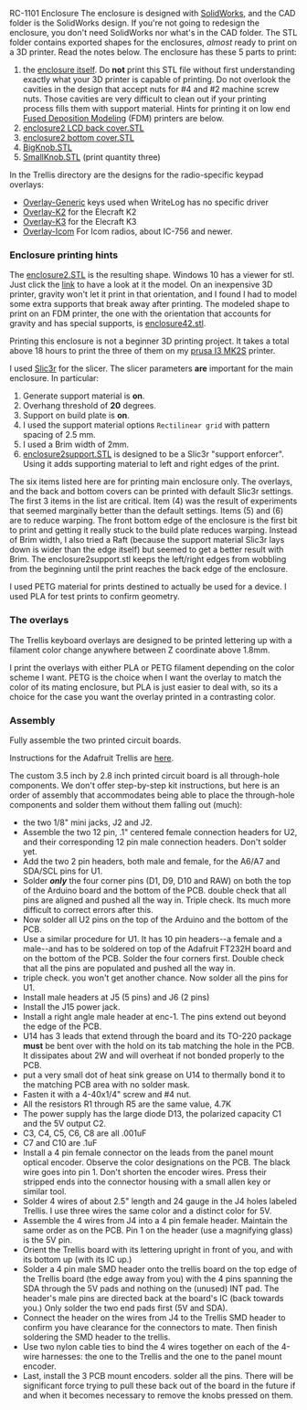 RC-1101 Enclosure
The enclosure is designed with <a href='solidworks.com'>SolidWorks</a>, and the CAD folder is
the SolidWorks design. If you're not going to redesign the enclosure, you
don't need SolidWorks nor what's in the CAD folder. The STL folder contains exported shapes for the enclosures,
<i>almost</i> ready to print on a 3D printer. 
Read the notes below.
The enclosure has these 5 parts to print:
<ol>
	<li>the <a href='STL/enclosure2.STL'>enclosure itself</a>. Do <b>not</b> print this STL file without first 
	understanding exactly what your 3D printer is
       	capable of printing. Do not overlook the cavities
	in the design that accept nuts for #4 and #2 machine screw nuts. Those cavities are very difficult to clean out if your printing
	process fills them with support material. Hints for printing it on low end
	<a href='https://en.wikipedia.org/wiki/Fused_filament_fabrication#Fused_deposition_modeling'>Fused Deposition Modeling</a> (FDM) printers are below.
	<li><a href='STL/enclosure2 LCD back cover.STL'>enclosure2 LCD back cover.STL</a>
	<li><a href='STL/enclosure2 bottom cover.STL'>enclosure2 bottom cover.STL</a>
	<li><a href='STL/BigKnob.STL'>BigKnob.STL</a>
	<li><a href='STL/SmallKnob.STL'>SmallKnob.STL</a> (print quantity three)
</ol>

In the Trellis directory are the designs for the radio-specific
keypad overlays:
<ul>
	<li><a href='STL/Overlay-Generic.STL'>Overlay-Generic</a> keys used when WriteLog has no specific driver
	<li><a href='STL/Overlay-K2.STL'>Overlay-K2</a> for the Elecraft K2
	<li><a href='STL/Overlay-K3.STL'>Overlay-K3</a> for the Elecraft K3
	<li><a href='STL/Overlay-Icom.STL'>Overlay-Icom</a> For Icom radios, about IC-756 and newer.
</ul>
<h3>Enclosure printing hints</h3>
The <a href='STL/enclosure2.STL'>enclosure2.STL</a> is the resulting shape. 
Windows 10 has a viewer for stl. Just click the <a href='STL/enclosure2.STL'>link</a> 
to have a look at it the model. 
On an inexpensive 3D printer, gravity won't let it print in that orientation, and I found I had to model some extra 
supports that break away
after printing. The modeled shape to print on an FDM printer, the one with the orientation that accounts for gravity and
has special supports, is <a href='STL/enclosure42.stl'>enclosure42.stl</a>. 

<p>Printing this enclosure is not a beginner 3D printing project. It takes a total above 18 hours to print the three of them on my 
<a href='http://prusa3d.com'>prusa I3 MK2S</a> printer. </p>

<p>I used <a href='http://slic3r.org'>Slic3r</a> for the slicer. The slicer parameters <b>are</b> important for 
the main enclosure. In particular:</p>
<ol>
	<li>Generate support material is <b>on</b>.</li>
	<li>Overhang threshold of <b>20</b> degrees.</li>
	<li>Support on build plate is <b>on</b>.</li>
	<li>I used the support material options <code>Rectilinear grid</code> with pattern spacing of 2.5 mm.</li>
        <li>I used a Brim width of 2mm. </li>
        <li><a href='STL/enclosure2support.STL'>enclosure2support.STL</a> is designed to be a Slic3r "support enforcer". Using it adds supporting
material to left and right edges of the print.
</li>
</ol>
<p>The six items listed here are for printing main enclosure only. The overlays, and the back and bottom covers can
be printed with default Slic3r settings. The first 3 items in the list are critical. Item (4) 
was the result of experiments that seemed marginally better than the default settings. Items (5) and (6) 
are to reduce warping. The front bottom edge of the enclosure is the first bit to print
and getting it really stuck to the build plate reduces warping. Instead of Brim width, I also tried
a Raft (because the support material Slic3r lays down is wider than the edge itself) but seemed
to get a better result with Brim. The enclosure2support.stl keeps the left/right edges from wobbling
from the beginning until the print reaches the back edge of the enclosure.</p>
I used PETG material for prints destined to actually be used for a device. I used PLA for test prints to 
confirm geometry. 
<h3>The overlays</h3>
<p>The Trellis keyboard overlays are designed to be printed lettering up with a filament color change anywhere
between Z coordinate above 1.8mm.</p> I print the overlays with either PLA or PETG filament depending on the color scheme
I want. PETG is the choice when I want the overlay to match the color of its mating enclosure, but PLA is just
easier to deal with, so its a choice for the case you want the overlay printed in a contrasting color.
<h3>Assembly</h3>
<p>
Fully assemble the two printed circuit boards. </p>
<p>Instructions for the Adafruit Trellis are
<a href='https://learn.adafruit.com/adafruit-trellis-diy-open-source-led-keypad/adding-leds'>here</a>.</p>
<p>The custom 3.5 inch by 2.8 inch printed circuit board is all through-hole components. We don't
offer step-by-step kit instructions, but here is an order of assembly that accommodates being able to
place the through-hole components and solder them without them falling out (much):</p>
<ul>
	<li>the two 1/8" mini jacks, J2 and J2.
	<li>Assemble the two 12 pin, .1" centered female connection headers for U2, and their corresponding
       12 pin male connection headers. Don't solder yet.
       <li>Add the two 2 pin headers, both male and female, for the A6/A7 and SDA/SCL pins for U1.
       <li>Solder <i><b>only</b></i> the four corner pins (D1, D9, D10 and RAW) on both the top of the Arduino board
and the bottom of the PCB. double check that all pins are aligned and pushed all the way in. 
Triple check. Its much more difficult to correct errors after this.
<li>Now solder all U2 pins on the top of the Arduino and the bottom of the PCB.
<li>Use a similar procedure for U1. It has 10 pin headers--a female and a male--and has to be soldered
on top of the Adafruit FT232H board and on the bottom of the PCB. Solder the four corners first.
Double check that all the pins are populated and pushed all the way in.
<li>triple check. you won't get another chance. Now solder all the pins for U1.
<li>Install male headers at J5 (5 pins) and J6 (2 pins)
<li>Install the J15 power jack.
<li>Install a right angle male header at enc-1. The pins extend out beyond the edge of the PCB.
<li>U14 has 3 leads that extend through the board and its TO-220 package <b>must</b> be bent over 
with the hold on its tab matching the hole in the PCB. It dissipates about 2W and will 
overheat if not bonded properly to the PCB.
<li>put a very small dot of heat sink grease on U14 to thermally bond it to the matching PCB
area with no solder mask.
<li>Fasten it with a 4-40x1/4" screw and #4 nut. 
<li>All the resistors R1 through R5 are the same value, 4.7K
<li>The power supply has the large diode D13, the polarized capacity C1 and the 5V output C2.
<li>C3, C4, C5, C6, C8 are all .001uF
<li>C7 and C10 are .1uF
<li>Install a 4 pin female connector on the leads from the panel mount optical encoder.
Observe the color designations on the PCB. The black wire goes into pin 1.
Don't shorten the encoder wires. Press their
stripped ends into the connector housing with a small allen key or similar tool.
<li>Solder 4 wires of about 2.5" length and 24 gauge in the J4 holes labeled Trellis.
I use three wires the same color and a distinct color for 5V.  
<li>Assemble the 4 wires from J4 into a 4 pin female header. Maintain the same order as on
the PCB. Pin 1 on the header (use a magnifying glass) is the 5V pin.
<li>Orient the Trellis board with its lettering upright in front of you, and with its bottom
up (with its IC up.)
<li>Solder a 4 pin male SMD header onto the trellis board on the top edge of the Trellis board
(the edge away from you) with the 4 pins spanning the SDA through the 5V pads and nothing
on the (unused) INT pad. The header's male pins are directed back at the board's IC (back
towards you.) Only solder the two end pads first (5V and SDA).
<li>Connect the header on the wires from J4 to the Trellis SMD header to confirm you have
clearance for the connectors to mate. Then finish soldering the SMD header to the trellis.
<li>Use two nylon cable ties to bind the 4 wires together on each of the 4-wire harnesses:
the one to the
Trellis and the one to the panel mount encoder.
<li>Last, install the 3 PCB mount encoders. solder all the pins. There will be significant
force trying to pull these back out of the board in the future if and when it becomes necessary to remove
the knobs pressed on them.
</ul>
